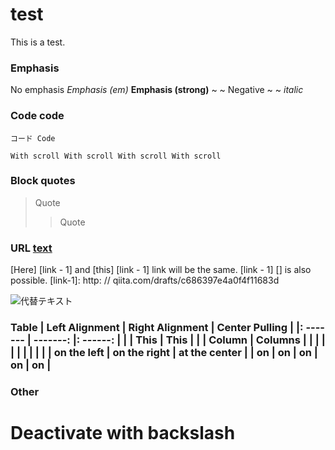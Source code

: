 # test

This is a test.

### Emphasis

No emphasis 
 *Emphasis (em)* 
 **Emphasis (strong)** 
 ~ ~ Negative ~ ~ 
 *italic*

### Code code

`コード Code`

```
With scroll With scroll With scroll With scroll
```

### Block quotes

> Quote
> > Quote

### URL [text](url "Mr. Mutsu")

[Here] [link - 1] and [this] [link - 1] link will be the same. [link - 1] [] is also possible. [link-1]: http: // qiita.com/drafts/c686397e4a0f4f11683d

![代替テキスト](../../画像のURL "画像タイトル")

### Table | Left Alignment | Right Alignment | Center Pulling | |: ------- | -------: |: ------: | | | This | This | | | Column | Columns | | | | | | | | | | | on the left | on the right | at the center | | on | on | on | on | on |

### Other

# Deactivate with backslash
